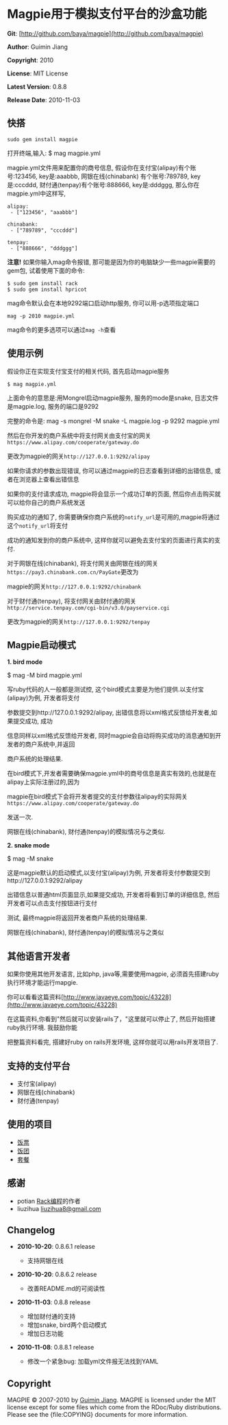 Magpie用于模拟支付平台的沙盒功能
=============================

**Git**:            [http://github.com/baya/magpie](http://github.com/baya/magpie)

**Author**:         Guimin Jiang

**Copyright**:      2010

**License**:        MIT License

**Latest Version**: 0.8.8

**Release Date**:   2010-11-03


快搭
----

    sudo gem install magpie
打开终端,输入:
    $ mag magpie.yml

magpie.yml文件用来配置你的商号信息, 假设你在支付宝(alipay)有个账号:123456, key是:aaabbb, 网银在线(chinabank)
有个账号:789789, key是:cccddd, 财付通(tenpay)有个账号:888666, key是:dddggg, 那么你在magpie.yml中这样写,

    alipay:
     - ["123456", "aaabbb"]

    chinabank:
     - ["789789", "cccddd"]

    tenpay:
     - ["888666", "dddggg"]

**注意!** 如果你输入mag命令报错, 那可能是因为你的电脑缺少一些magpie需要的gem包, 试着使用下面的命令:

    $ sudo gem install rack
    $ sudo gem install hpricot

mag命令默认会在本地9292端口启动http服务, 你可以用-p选项指定端口

    mag -p 2010 magpie.yml

mag命令的更多选项可以通过`mag -h`查看

使用示例
-------

假设你正在实现支付宝支付的相关代码, 首先启动magpie服务

    $ mag magpie.yml

上面命令的意思是:用Mongrel启动magpie服务, 服务的mode是snake, 日志文件是magpie.log, 服务的端口是9292

完整的命令是: mag -s mongrel -M snake -L magpie.log -p 9292 magpie.yml

然后在你开发的商户系统中将支付网关由支付宝的网关`https://www.alipay.com/cooperate/gateway.do`

更改为magpie的网关`http://127.0.0.1:9292/alipay`

如果你请求的参数出现错误, 你可以通过magpie的日志查看到详细的出错信息, 或者在浏览器上查看出错信息

如果你的支付请求成功, magpie将会显示一个成功订单的页面, 然后你点击购买就可以给你自己的商户系统发送

购买成功的通知了, 你需要确保你商户系统的`notify_url`是可用的,magpie将通过这个`notify_url`将支付

成功的通知发到你的商户系统中, 这样你就可以避免去支付宝的页面进行真实的支付.

对于网银在线(chinabank), 将支付网关由网银在线的网关`https://pay3.chinabank.com.cn/PayGate`更改为

magpie的网关`http://127.0.0.1:9292/chinabank`

对于财付通(tenpay), 将支付网关由财付通的网关`http://service.tenpay.com/cgi-bin/v3.0/payservice.cgi`

更改为magpie的网关`http://127.0.0.1:9292/tenpay`


Magpie启动模式
-------------

**1. bird mode**

   $ mag -M bird magpie.yml

写ruby代码的人一般都是测试控, 这个bird模式主要是为他们提供.以支付宝(alipay)为例, 开发者将支付

参数提交到http://127.0.0.1:9292/alipay, 出错信息将以xml格式反馈给开发者,如果提交成功, 成功

信息同样以xml格式反馈给开发者, 同时magpie会自动将购买成功的消息通知到开发者的商户系统中,并返回

商户系统的处理结果.

在bird模式下,开发者需要确保magpie.yml中的商号信息是真实有效的,也就是在alipay上实际注册过的,因为

magpie在bird模式下会将开发者提交的支付参数往alipay的实际网关`https://www.alipay.com/cooperate/gateway.do`

发送一次.

网银在线(chinabank), 财付通(tenpay)的模拟情况与之类似.


**2. snake mode**

   $ mag -M snake

这是magpie默认的启动模式,以支付宝(alipay)为例, 开发者将支付参数提交到http://127.0.0.1:9292/alipay

出错信息以普通html页面显示,如果提交成功, 开发者将看到订单的详细信息, 然后开发者可以点击支付按钮进行支付

测试, 最终magpie将返回开发者商户系统的处理结果.

网银在线(chinabank), 财付通(tenpay)的模拟情况与之类似


其他语言开发者
------------

如果你使用其他开发语言, 比如php, java等,需要使用magpie, 必须首先搭建ruby执行环境才能运行mapgie.

你可以看看这篇资料[http://www.javaeye.com/topic/43228](http://www.javaeye.com/topic/43228)

在这篇资料,你看到"然后就可以安装rails了，"这里就可以停止了, 然后开始搭建ruby执行环境. 我鼓励你能

把整篇资料看完, 搭建好ruby on rails开发环境, 这样你就可以用rails开发项目了.




支持的支付平台
--------------

- 支付宝(alipay)
- 网银在线(chinabank)
- 财付通(tenpay)

使用的项目
--------
* [饭票](http://piao.fantong.com)
* [饭团](http://tuan.fantong.com)
* [套餐](http://tc.fantong.com)


感谢
----
* potian [Rack编程](http://www.javaeye.com/topic/605707)的作者
* liuzihua liuzihua8@gmail.com


Changelog
---------
- **2010-10-20**: 0.8.6.1 release
  - 支持网银在线

- **2010-10-20**: 0.8.6.2 release
  - 改善README.md的可阅读性

- **2010-11-03**: 0.8.8 release
  - 增加财付通的支持
  - 增加snake, bird两个启动模式
  - 增加日志功能

- **2010-11-08**: 0.8.8.1 release
  - 修改一个紧急bug: 加载yml文件报无法找到YAML


Copyright
---------

MAGPIE &copy; 2007-2010 by [Guimin Jiang](mailto:kayak.jiang@gmail.com).
MAGPIE is licensed under the MIT license except for some files which come
from the RDoc/Ruby distributions. Please see the {file:COPYING} documents for more information.





